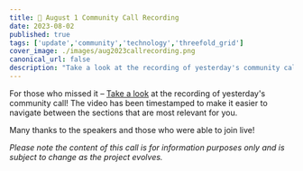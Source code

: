 ```yaml
---
title: 🍿 August 1 Community Call Recording
date: 2023-08-02
published: true
tags: ['update','community','technology','threefold_grid']
cover_image: ./images/aug2023callrecording.png
canonical_url: false
description: "Take a look at the recording of yesterday's community call for the latest developments and updates."
---
```


For those who missed it – [Take a look](https://youtu.be/GIBlmID7g5o) at the recording of yesterday's community call! The video has been timestamped to make it easier to navigate between the sections that are most relevant for you.

Many thanks to the speakers and those who were able to join live!

*Please note the content of this call is for information purposes only and is subject to change as the project evolves.*